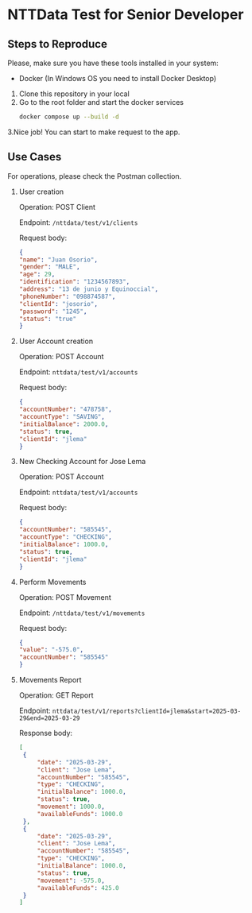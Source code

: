 # NTTData Test for Senior Developer

## Steps to Reproduce

Please, make sure you have these tools installed in your system:

- Docker (In Windows OS you need to install Docker Desktop)

1. Clone this repository in your local
2. Go to the root folder and start the docker services
   ```bash
   docker compose up --build -d
   ```
3.Nice job! You can start to make request to the app.

## Use Cases

For operations, please check the Postman collection.

1. User creation

   Operation: POST Client

   Endpoint: `/nttdata/test/v1/clients`

   Request body:
    ```json
   {
   "name": "Juan Osorio",
   "gender": "MALE",
   "age": 29,
   "identification": "1234567893",
   "address": "13 de junio y Equinoccial",
   "phoneNumber": "098874587",
   "clientId": "josorio",
   "password": "1245",
   "status": "true"
   }
   ```

2. User Account creation

   Operation: POST Account

   Endpoint: `nttdata/test/v1/accounts`

   Request body:
   ```json
   {
   "accountNumber": "478758",
   "accountType": "SAVING",
   "initialBalance": 2000.0,
   "status": true,
   "clientId": "jlema"
   }
   ```
3. New Checking Account for Jose Lema

   Operation: POST Account

   Endpoint: `nttdata/test/v1/accounts`

   Request body:
   ```json
   {
   "accountNumber": "585545",
   "accountType": "CHECKING",
   "initialBalance": 1000.0,
   "status": true,
   "clientId": "jlema"
   }
   ```

4. Perform Movements

   Operation: POST Movement

   Endpoint: `/nttdata/test/v1/movements`

   Request body:
   ```json
   {
   "value": "-575.0",
   "accountNumber": "585545"
   }
   ```

5. Movements Report

   Operation: GET Report

   Endpoint: `nttdata/test/v1/reports?clientId=jlema&start=2025-03-29&end=2025-03-29`

   Response body:
   ```json
   [
    {
        "date": "2025-03-29",
        "client": "Jose Lema",
        "accountNumber": "585545",
        "type": "CHECKING",
        "initialBalance": 1000.0,
        "status": true,
        "movement": 1000.0,
        "availableFunds": 1000.0
    },
    {
        "date": "2025-03-29",
        "client": "Jose Lema",
        "accountNumber": "585545",
        "type": "CHECKING",
        "initialBalance": 1000.0,
        "status": true,
        "movement": -575.0,
        "availableFunds": 425.0
    }
   ]
   ```